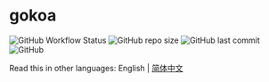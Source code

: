 # gokoa

![GitHub Workflow Status](https://img.shields.io/github/workflow/status/azxj/gokoa/Golang)
![GitHub repo size](https://img.shields.io/github/repo-size/azxj/gokoa)
![GitHub last commit](https://img.shields.io/github/last-commit/azxj/gokoa)
![GitHub](https://img.shields.io/github/license/azxj/gokoa)

Read this in other languages: English | [简体中文](./README_zh-CN.md)
